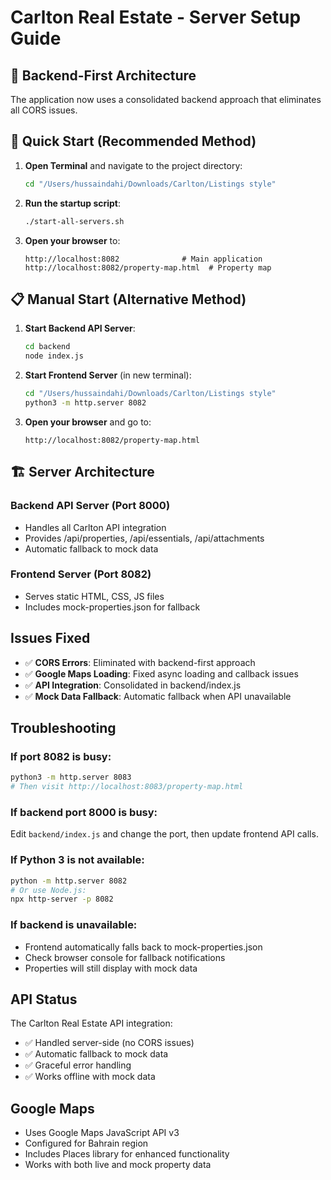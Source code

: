 # Carlton Real Estate - Server Setup Guide

## 🚀 Backend-First Architecture

The application now uses a consolidated backend approach that eliminates all CORS issues.

## 🚀 Quick Start (Recommended Method)

1. **Open Terminal** and navigate to the project directory:
   ```bash
   cd "/Users/hussaindahi/Downloads/Carlton/Listings style"
   ```

2. **Run the startup script**:
   ```bash
   ./start-all-servers.sh
   ```

3. **Open your browser** to:
   ```
   http://localhost:8082              # Main application
   http://localhost:8082/property-map.html  # Property map
   ```

## 📋 Manual Start (Alternative Method)

1. **Start Backend API Server**:
   ```bash
   cd backend
   node index.js
   ```

2. **Start Frontend Server** (in new terminal):
   ```bash
   cd "/Users/hussaindahi/Downloads/Carlton/Listings style"
   python3 -m http.server 8082
   ```

3. **Open your browser** and go to:
   ```
   http://localhost:8082/property-map.html
   ```

## 🏗️ Server Architecture

### Backend API Server (Port 8000)
- Handles all Carlton API integration
- Provides /api/properties, /api/essentials, /api/attachments
- Automatic fallback to mock data

### Frontend Server (Port 8082)
- Serves static HTML, CSS, JS files
- Includes mock-properties.json for fallback

## Issues Fixed

- ✅ **CORS Errors**: Eliminated with backend-first approach
- ✅ **Google Maps Loading**: Fixed async loading and callback issues  
- ✅ **API Integration**: Consolidated in backend/index.js
- ✅ **Mock Data Fallback**: Automatic fallback when API unavailable

## Troubleshooting

### If port 8082 is busy:
```bash
python3 -m http.server 8083
# Then visit http://localhost:8083/property-map.html
```

### If backend port 8000 is busy:
Edit `backend/index.js` and change the port, then update frontend API calls.

### If Python 3 is not available:
```bash
python -m http.server 8082
# Or use Node.js:
npx http-server -p 8082
```

### If backend is unavailable:
- Frontend automatically falls back to mock-properties.json
- Check browser console for fallback notifications
- Properties will still display with mock data

## API Status

The Carlton Real Estate API integration:
- ✅ Handled server-side (no CORS issues)
- ✅ Automatic fallback to mock data
- ✅ Graceful error handling
- ✅ Works offline with mock data

## Google Maps

- Uses Google Maps JavaScript API v3
- Configured for Bahrain region
- Includes Places library for enhanced functionality
- Works with both live and mock property data